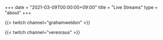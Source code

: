 +++
date = "2021-03-09T00:00:00+09:00"
title = "Live Streams"
type = "about"
+++

{{< twitch channel="grahamweldon" >}}

{{< twitch channel="vereoraus" >}}